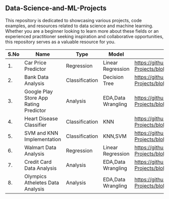 ## Data-Science-and-ML-Projects

This repository is dedicated to showcasing various projects, code examples, and resources related to data science and machine learning. Whether you are a beginner looking to learn more about these fields or an experienced practitioner seeking inspiration and collaborative opportunities, this repository serves as a valuable resource for you.

| **S.No** | **Name** |  **Type** | **Model** | **Notebook Links** |
| ------------ | ------------- | ------------ | -------------| ------------- |
| 1. | Car Price Predictor | Regression | Linear Regression | https://github.com/mohammadrafaykhan/Data-Science-and-ML-Projects/blob/main/Car%20Price%20Predictor/Python%20File.ipynb | <br />
| 2. | Bank Data Analysis | Classification | Decision Tree  | https://github.com/mohammadrafaykhan/Data-Science-and-ML-Projects/blob/main/Bank%20Data%20Analysis/Python%20File.ipynb | <br />
| 3. | Google Play Store App Rating Predictor | Analysis | EDA,Data Wrangling | https://github.com/mohammadrafaykhan/Data-Science-and-ML-Projects/blob/main/Google%20Play%20Store%20Apps%20Rating%20Predictor%20EDA%2BDataWrangling/Python%20File.ipynb |<br />
| 4. | Heart Disease Classifier | Classification | KNN | https://github.com/mohammadrafaykhan/Data-Science-and-ML-Projects/blob/main/Heart%20Disease%20Classifier/Python%20File.ipynb |<br/>
| 5. | SVM and KNN Implementation | Classification | KNN,SVM | https://github.com/mohammadrafaykhan/Data-Science-and-ML-Projects/blob/main/SVM%20and%20KNN%20implementation/Python%20File.ipynb |<br />
| 6. | Walmart Data Analysis | Regression | Linear Regression | https://github.com/mohammadrafaykhan/Data-Science-and-ML-Projects/blob/main/Walmart%20Data%20Analysis/Python%20File.ipynb | 
| 7. | Credit Card Data Analysis | Analysis | EDA,Data Wrangling | https://github.com/mohammadrafaykhan/Data-Science-and-ML-Projects/blob/main/Credit%20Card%20Data%20Analysis/Credit%20Card%20Data.ipynb
| 8. | Olympics Atheletes Data Analysis | Analysis | EDA,Data Wrangling |https://github.com/mohammadrafaykhan/Data-Science-and-ML-Projects/blob/main/Olympics%20Atheletes%20Data%20Analysis/Olympics%20Atheletes%20Data%20Analysis.ipynb

